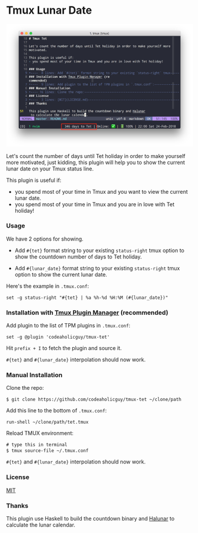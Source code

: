 # Tmux Lunar Date

![](screenshot.png)

Let's count the number of days until Tet holiday in order to make yourself more
motivated, just kidding, this plugin will help you to show the current lunar date on your Tmux status line.

This plugin is useful if:
- you spend most of your time in Tmux and you want to view the current lunar date.
- you spend most of your time in Tmux and you are in love with Tet holiday!

### Usage

We have 2 options for showing.

- Add `#{tet}` format string to your existing `status-right` tmux
option to show the countdown number of days to Tet holiday.

- Add `#{lunar_date}` format string to your existing `status-right` tmux
option to show the current lunar date.

Here's the example in `.tmux.conf`:

    set -g status-right "#{tet} | %a %h-%d %H:%M (#{lunar_date})"

### Installation with [Tmux Plugin Manager](https://github.com/tmux-plugins/tpm) (recommended)

Add plugin to the list of TPM plugins in `.tmux.conf`:

    set -g @plugin 'codeaholicguy/tmux-tet'

Hit `prefix + I` to fetch the plugin and source it.

`#{tet}` and `#{lunar_date}` interpolation should now work.

### Manual Installation

Clone the repo:

    $ git clone https://github.com/codeaholicguy/tmux-tet ~/clone/path

Add this line to the bottom of `.tmux.conf`:

    run-shell ~/clone/path/tet.tmux

Reload TMUX environment:

    # type this in terminal
    $ tmux source-file ~/.tmux.conf

`#{tet}` and `#{lunar_date}` interpolation should now work.

### License

[MIT](LICENSE)

### Thanks

This plugin use Haskell to build the countdown binary and []()[Halunar](https://github.com/codeaholicguy/halunar) to calculate the lunar calendar.

